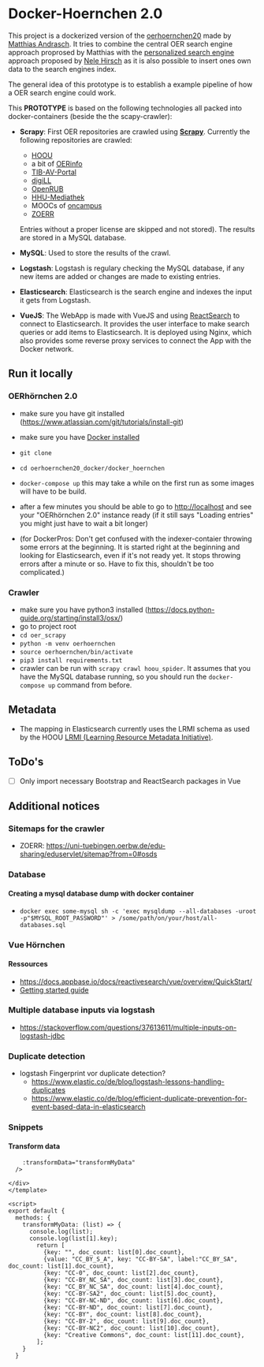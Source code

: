 # Docker-Hoernchen 2.0

This project is a dockerized version of the [oerhoernchen20](https://github.com/programmieraffe/oerhoernchen20) made by [Matthias Andrasch](https://twitter.com/m_andrasch). It tries to combine the central OER search engine approach proprosed by Matthias with the [personalized search engine](https://ebildungslabor.de/blog/oersuchtool/) approach proposed by [Nele Hirsch](https://twitter.com/eBildungslabor) as it is also possible to insert ones own data to the search engines index.

The general idea of this prototype is to establish a example pipeline of how a OER search engine could work.

This **PROTOTYPE** is based on the following technologies all packed into docker-containers (beside the the scapy-crawler):

- **Scrapy**: First OER repositories are crawled using **[Scrapy](http://scrapy.org/)**. Currently the following repositories are crawled:

  - [HOOU](https://www.hoou.de/)
  - a bit of [OERinfo](https://open-educational-resources.de/)
  - [TIB-AV-Portal](https://av.tib.eu)
  - [digiLL](https://digill.de/)
  - [OpenRUB](https://open.ruhr-uni-bochum.de)
  - [HHU-Mediathek](https://mediathek.hhu.de/)
  - MOOCs of [oncampus](https://www.oncampus.de/)
  - [ZOERR](https://uni-tuebingen.oerbw.de)

  Entries without a proper license are skipped and not stored). The results are stored in a MySQL database.

- **MySQL**: Used to store the results of the crawl.
- **Logstash**: Logstash is regulary checking the MySQL database, if any new items are added or changes are made to existing entries.
- **Elasticsearch**: Elasticsearch is the search engine and indexes the input it gets from Logstash.
- **VueJS**: The WebApp is made with VueJS and using [ReactSearch](https://docs.appbase.io/docs/reactivesearch/vue/overview/QuickStart/) to connect to Elasticsearch. It provides the user interface to make search queries or add items to Elasticsearch. It is deployed using Nginx, which also provides some reverse proxy services to connect the App with the Docker network.

## Run it locally

### OERhörnchen 2.0

- make sure you have git installed (<https://www.atlassian.com/git/tutorials/install-git>)
- make sure you have [Docker installed](https://docs.docker.com/install/)
- `git clone`
- `cd oerhoernchen20_docker/docker_hoernchen`
- `docker-compose up` this may take a while on the first run as some images will have to be build.
- after a few minutes you should be able to go to <http://localhost> and see your "OERhörnchen 2.0" instance ready (if it still says "Loading entries" you might just have to wait a bit longer)

- (for DockerPros: Don't get confused with the indexer-contaier throwing some errors at the beginning. It is started right at the beginning and looking for Elasticsearch, even if it's not ready yet. It stops throwing errors after a minute or so. Have to fix this, shouldn't be too complicated.)

### Crawler

- make sure you have python3 installed (<https://docs.python-guide.org/starting/install3/osx/>)
- go to project root
- `cd oer_scrapy`
- `python -m venv oerhoernchen`
- `source oerhoernchen/bin/activate`
- `pip3 install requirements.txt`
- crawler can be run with `scrapy crawl hoou_spider`. It assumes that you have the MySQL database running, so you should run the `docker-compose up` command from before.

## Metadata

- The mapping in Elasticsearch currently uses the LRMI schema as used by the HOOU [LRMI (Learning Resource Metadata Initiative)](https://www.dublincore.org/specifications/lrmi/lrmi_terms/).

## ToDo's

- [ ] Only import necessary Bootstrap and ReactSearch packages in Vue

## Additional notices

### Sitemaps for the crawler

- ZOERR: <https://uni-tuebingen.oerbw.de/edu-sharing/eduservlet/sitemap?from=0#osds>

### Database

#### Creating a mysql database dump with docker container

- `docker exec some-mysql sh -c 'exec mysqldump --all-databases -uroot -p"$MYSQL_ROOT_PASSWORD"' > /some/path/on/your/host/all-databases.sql`

### Vue Hörnchen

#### Ressources

- <https://docs.appbase.io/docs/reactivesearch/vue/overview/QuickStart/>
- [Getting started guide](https://opensource.appbase.io/reactive-manual/getting-started/reactivebase.html)

### Multiple database inputs via logstash

- <https://stackoverflow.com/questions/37613611/multiple-inputs-on-logstash-jdbc>

### Duplicate detection

- logstash Fingerprint vor duplicate detection?
  - <https://www.elastic.co/de/blog/logstash-lessons-handling-duplicates>
  - <https://www.elastic.co/de/blog/efficient-duplicate-prevention-for-event-based-data-in-elasticsearch>

### Snippets

#### Transform data

```vuejs
    :transformData="transformMyData"
  />

</div>
</template>

<script>
export default {
  methods: {
    transformMyData: (list) => {
      console.log(list);
      console.log(list[1].key);
        return [
          {key: "", doc_count: list[0].doc_count},
          {value: "CC_BY_S_A", key: "CC-BY-SA", label:"CC_BY_SA", doc_count: list[1].doc_count},
          {key: "CC-0", doc_count: list[2].doc_count},
          {key: "CC-BY_NC_SA", doc_count: list[3].doc_count},
          {key: "CC_BY_NC_SA", doc_count: list[4].doc_count},
          {key: "CC-BY-SA2", doc_count: list[5].doc_count},
          {key: "CC-BY-NC-ND", doc_count: list[6].doc_count},
          {key: "CC-BY-ND", doc_count: list[7].doc_count},
          {key: "CC-BY", doc_count: list[8].doc_count},
          {key: "CC-BY-2", doc_count: list[9].doc_count},
          {key: "CC-BY-NC2", doc_count: list[10].doc_count},
          {key: "Creative Commons", doc_count: list[11].doc_count},
        ];
    }
  }
```
